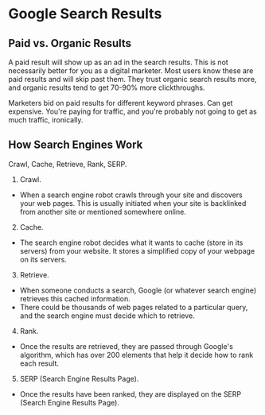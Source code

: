 # Google Search Results

## Paid vs. Organic Results

A paid result will show up as an ad in the search results. This is not necessarily better for you as a digital marketer. Most users know these are paid results and will skip past them. They trust organic search results more, and organic results tend to get 70-90% more clickthroughs.

Marketers bid on paid results for different keyword phrases. Can get expensive. You're paying for traffic, and you're probably not going to get as much traffic, ironically.

## How Search Engines Work

Crawl, Cache, Retrieve, Rank, SERP.

1. Crawl.
  - When a search engine robot crawls through your site and discovers your web pages. This is usually initiated when your site is backlinked from another site or mentioned somewhere online.
2. Cache.
  - The search engine robot decides what it wants to cache (store in its servers) from your website. It stores a simplified copy of your webpage on its servers.
3. Retrieve.
  - When someone conducts a search, Google (or whatever search engine) retrieves this cached information.
  - There could be thousands of web pages related to a particular query, and the search engine must decide which to retrieve.
4. Rank.
  - Once the results are retrieved, they are passed through Google's algorithm, which has over 200 elements that help it decide how to rank each result.
5. SERP (Search Engine Results Page).
  - Once the results have been ranked, they are displayed on the SERP (Search Engine Results Page).